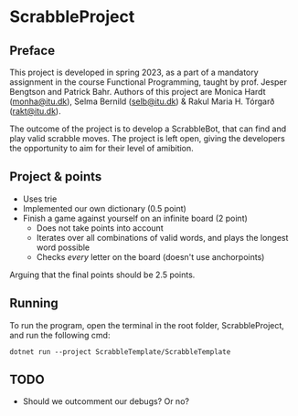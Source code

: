 # ScrabbleProject

## Preface

This project is developed in spring 2023, as a part of a mandatory assignment in the course Functional Programming, taught by prof. Jesper Bengtson and Patrick Bahr. Authors of this project are Monica Hardt (monha@itu.dk), Selma Bernild (selb@itu.dk) & Rakul Maria H. Tórgarð (rakt@itu.dk).

The outcome of the project is to develop a ScrabbleBot, that can find and play valid scrabble moves. The project is left open, giving the developers the opportunity to aim for their level of amibition.

## Project & points

- Uses trie
- Implemented our own dictionary (0.5 point)
- Finish a game against yourself on an infinite board (2 point)
  - Does not take points into account
  - Iterates over all combinations of valid words, and plays the longest word possible
  - Checks *every* letter on the board (doesn't use anchorpoints)

Arguing that the final points should be 2.5 points.

## Running

To run the program, open the terminal in the root folder, ScrabbleProject, and run the following cmd:

    dotnet run --project ScrabbleTemplate/ScrabbleTemplate

## TODO

- Should we outcomment our debugs? Or no?
